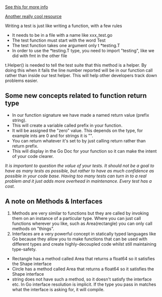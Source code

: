 [See this for more info](https://quii.gitbook.io/learn-go-with-tests/)

[Another really cool resource](https://gobyexample.com)


Writing a test is just like writing a function, with a few rules
- It needs to be in a file with a name like xxx_test.go
- The test function must start with the word Test
- The test function takes one argument only t *testing.T
- In order to use the *testing.T type, you need to import "testing", like we did with fmt in the other file

t.Helper() is needed to tell the test suite that this method is a helper. By doing this when it fails the line number reported will be in our function call rather than inside our test helper. This will help other developers track down problems easier.


## Some new concepts related to function return type
- In our function signature we have made a named return value (prefix string).
- This will create a variable called prefix in your function.
- It will be assigned the "zero" value. This depends on the type, for example ints are 0 and for strings it is "".
- You can return whatever it's set to by just calling return rather than return prefix.
- This will display in the Go Doc for your function so it can make the intent of your code clearer.

*It is important to question the value of your tests. It should not be a goal to have as many tests as possible, but rather to have as much confidence as possible in your code base. Having too many tests can turn in to a real problem and it just adds more overhead in maintenance. Every test has a cost.*

## A note on Methods & Interfaces
1. Methods are very similar to functions but they are called by invoking them on an instance of a particular type. Where you can just call functions wherever you like, such as Area(rectangle) you can only call methods on "things".
2. Interfaces are a very powerful concept in statically typed languages like Go because they allow you to make functions that can be used with different types and create highly-decoupled code whilst still maintaining type-safety.

- Rectangle has a method called Area that returns a float64 so it satisfies the Shape interface
- Circle has a method called Area that returns a float64 so it satisfies the Shape interface
- string does not have such a method, so it doesn't satisfy the interface
etc.
In Go interface resolution is implicit. If the type you pass in matches what the interface is asking for, it will compile.
